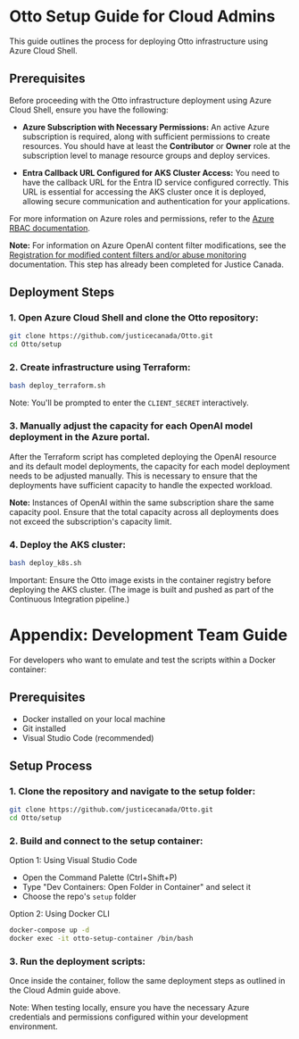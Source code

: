 # Otto Setup Guide for Cloud Admins

This guide outlines the process for deploying Otto infrastructure using Azure Cloud Shell.

## Prerequisites

Before proceeding with the Otto infrastructure deployment using Azure Cloud Shell, ensure you have the following:

- **Azure Subscription with Necessary Permissions:** An active Azure subscription is required, along with sufficient permissions to create resources. You should have at least the **Contributor** or **Owner** role at the subscription level to manage resource groups and deploy services.

- **Entra Callback URL Configured for AKS Cluster Access:** You need to have the callback URL for the Entra ID service configured correctly. This URL is essential for accessing the AKS cluster once it is deployed, allowing secure communication and authentication for your applications.

For more information on Azure roles and permissions, refer to the [Azure RBAC documentation](https://learn.microsoft.com/en-us/azure/role-based-access-control/overview).

**Note:** For information on Azure OpenAI content filter modifications, see the [Registration for modified content filters and/or abuse monitoring](https://learn.microsoft.com/en-us/legal/cognitive-services/openai/limited-access#registration-for-modified-content-filters-andor-abuse-monitoring) documentation. This step has already been completed for Justice Canada.

## Deployment Steps

### 1. Open Azure Cloud Shell and clone the Otto repository:

```bash
git clone https://github.com/justicecanada/Otto.git
cd Otto/setup
```

### 2. Create infrastructure using Terraform:

```bash
bash deploy_terraform.sh
```

Note: You'll be prompted to enter the `CLIENT_SECRET` interactively.

### 3. Manually adjust the capacity for each OpenAI model deployment in the Azure portal.

After the Terraform script has completed deploying the OpenAI resource and its default model deployments, the capacity for each model deployment needs to be adjusted manually. This is necessary to ensure that the deployments have sufficient capacity to handle the expected workload.

**Note:** Instances of OpenAI within the same subscription share the same capacity pool. Ensure that the total capacity across all deployments does not exceed the subscription's capacity limit.

### 4. Deploy the AKS cluster:

```bash
bash deploy_k8s.sh
```

Important: Ensure the Otto image exists in the container registry before deploying the AKS cluster. (The image is built and pushed as part of the Continuous Integration pipeline.)

# Appendix: Development Team Guide

For developers who want to emulate and test the scripts within a Docker container:

## Prerequisites

- Docker installed on your local machine
- Git installed
- Visual Studio Code (recommended)

## Setup Process

### 1. Clone the repository and navigate to the setup folder:

```bash
git clone https://github.com/justicecanada/Otto.git
cd Otto/setup
```

### 2. Build and connect to the setup container:

Option 1: Using Visual Studio Code
- Open the Command Palette (Ctrl+Shift+P)
- Type "Dev Containers: Open Folder in Container" and select it
- Choose the repo's `setup` folder

Option 2: Using Docker CLI
```bash
docker-compose up -d
docker exec -it otto-setup-container /bin/bash
```

### 3. Run the deployment scripts:

Once inside the container, follow the same deployment steps as outlined in the Cloud Admin guide above.

Note: When testing locally, ensure you have the necessary Azure credentials and permissions configured within your development environment.
